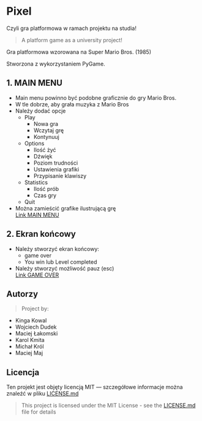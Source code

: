 # Pixel
Czyli gra platformowa w ramach projektu na studia!

> A platform game as a university project!

<!-- Narazie zrobiłem tyle z opisu. Autorzy powinni być na dole więc dopiszcie reszte tutaj pomiędzy tymi paragrafami tj. to co ustaliliśmy, że każdy ma zrobić (chyba, że nie ustalilśmy to zróbcie tak żeby było dobrze) -->
Gra platformowa wzorowana na Super Mario Bros. (1985)

Stworzona z wykorzystaniem PyGame.
## 1. MAIN MENU
- Main menu powinno być podobne graficznie do gry Mario Bros. 
- W tle dobrze, aby grała muzyka z Mario Bros
- Należy dodać opcje
   - Play
        - Nowa gra
        - Wczytaj grę
        - Kontynuuj
   - Options
        - Ilość żyć
        - Dźwięk
        - Poziom trudności
        - Ustawienia grafiki
        - Przypisanie klawiszy
    - Statistics
        - Ilość prób
        - Czas gry
   - Quit
- Można zamieścić grafike ilustrującą grę  
[Link MAIN MENU](https://www.youtube.com/watch?v=bmRFi7-gy5Y)
## 2. Ekran końcowy
- Należy stworzyć ekran końcowy:
    - game over
    - You win lub Level completed
- Należy stworzyć możliwość pauz (esc)  
[Link GAME OVER](https://www.youtube.com/watch?v=7srI4WCmSYc)
    




## Autorzy

> Project by:
+ Kinga Kowal
+ Wojciech Dudek
+ Maciej Łakomski
+ Karol Kmita
+ Michał Król
+ Maciej Maj

## Licencja
Ten projekt jest objęty licencją MIT — szczegółowe informacje można znaleźć w pliku [LICENSE.md](LICENSE)
> This project is licensed under the MIT License - see the [LICENSE.md](LICENSE) file for details

